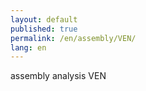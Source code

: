 ```yaml
---
layout: default
published: true
permalink: /en/assembly/VEN/
lang: en
---
```


assembly analysis VEN
